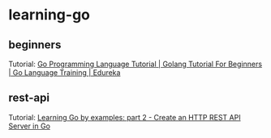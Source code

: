 # learning-go
## beginners
Tutorial: [Go Programming Language Tutorial | Golang Tutorial For Beginners | Go Language Training | Edureka](https://youtu.be/Q0sKAMal4WQ)

## rest-api
Tutorial: [Learning Go by examples: part 2 - Create an HTTP REST API Server in Go](https://dev.to/aurelievache/learning-go-by-examples-part-2-create-an-http-rest-api-server-in-go-1cdm)